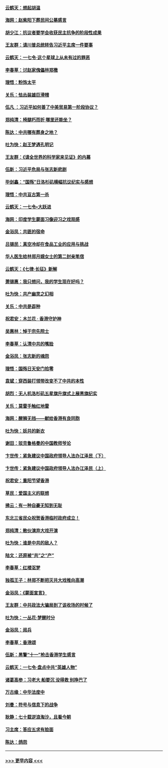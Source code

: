 #### [云鹤天：想起胡温](../pages/nsc993/n11600033.md?t=10201611) 
#### [海网：赵紫阳下葬民间公墓感言](../pages/nsc993/n11600021.md?t=10201611) 
#### [胡少江：抗议者要学会收获民主抗争的阶段性成果](../pages/nsc993/n11599626.md?t=10201611) 
#### [王友群：请川普总统转告习近平主席一件要事](../pages/nsc993/n11599533.md?t=10201611) 
#### [云鹤天：一七令‧这个星球上从未有过的罪恶](../pages/nsc993/n11598881.md?t=10201611) 
#### [李春草：讨赵家傀儡林郑檄](../pages/nsc993/n11598789.md?t=10201611) 
#### [理悟：粉饰太平](../pages/nsc993/n11598776.md?t=10201611) 
#### [关乐：怯怂装雄巨滑稽](../pages/nsc993/n11598767.md?t=10201611) 
#### [伍凡 ：习近平如何善了中美贸易第一阶段协议？](../pages/nsc993/n11596305.md?t=10201611) 
#### [郑纯清：椅腿朽而折 哪里还能坐？](../pages/nsc993/n11596273.md?t=10201611) 
#### [陈达：中共哪有葬身之地？](../pages/nsc993/n11596253.md?t=10201611) 
#### [吐为快：赵王梦遇孔明记](../pages/nsc993/n11596208.md?t=10201611) 
#### [王友群：《请全世界的科学家来见证》的内幕](../pages/nsc993/n11594091.md?t=10201611) 
#### [伍新：习近平危局与张志新悲剧](../pages/nsc993/n11594089.md?t=10201611) 
#### [毕剑鑫：“国殇”日洛杉矶横幅抗议纪实与感想](../pages/nsc993/n11591301.md?t=10201611) 
#### [理悟：中共亘古第一杀](../pages/nsc993/n11590734.md?t=10201611) 
#### [云鹤天：一七令•大跃进](../pages/nsc993/n11590699.md?t=10201611) 
#### [海网：印度学生蒙面习像迎习之戏观感](../pages/nsc993/n11590675.md?t=10201611) 
#### [金浴凤：共匪的宿命](../pages/nsc993/n11586383.md?t=10201611) 
#### [吕锡民：真空冷却在食品工业的应用与挑战](../pages/nsc993/n11585819.md?t=10201611) 
#### [华人医生给林郑月娥女士的第二封亲笔信](../pages/nsc993/n11585124.md?t=10201611) 
#### [云鹤天：《七律·长征》新解](../pages/nsc993/n11584578.md?t=10201611) 
#### [萧锡惠：我只想问，我的学生现在好吗？](../pages/nsc993/n11583828.md?t=10201611) 
#### [吐为快：共产幽灵之幻相](../pages/nsc993/n11583224.md?t=10201611) 
#### [关乐：中共是孬种](../pages/nsc993/n11582099.md?t=10201611) 
#### [祝君安：木兰花 · 香港守护神](../pages/nsc993/n11581782.md?t=10201611) 
#### [吴惠林：悼于宗先院士](../pages/nsc993/n11580283.md?t=10201611) 
#### [李春草：认清中共的嘴脸](../pages/nsc993/n11579954.md?t=10201611) 
#### [金浴凤：张志新的魂怨](../pages/nsc993/n11579913.md?t=10201611) 
#### [理悟：国殇日天安门拾零](../pages/nsc993/n11579843.md?t=10201611) 
#### [袁斌：穿西装打领带改变不了中共的本性](../pages/nsc993/n11579814.md?t=10201611) 
#### [胡烈：无人机洛杉矶五星旗升旗式上展黑旗纪实](../pages/nsc993/n11579322.md?t=10201611) 
#### [关乐：莫雷手触红地雷](../pages/nsc993/n11577862.md?t=10201611) 
#### [海网：醒狮无挡——献给香港有良同胞](../pages/nsc993/n11577835.md?t=10201611) 
#### [吐为快：妖共的新衣](../pages/nsc993/n11577575.md?t=10201611) 
#### [谢田：驳克鲁格曼的中国教师爷论](../pages/nsc993/n11575034.md?t=10201611) 
#### [卞世传：紧急建议中国政府领导人法办江泽民（下）](../pages/nsc993/n11573390.md?t=10201611) 
#### [卞世传：紧急建议中国政府领导人法办江泽民（上）](../pages/nsc993/n11573208.md?t=10201611) 
#### [祝君安：重阳节望香港](../pages/nsc993/n11573190.md?t=10201611) 
#### [草民：爱国主义的联想](../pages/nsc993/n11572333.md?t=10201611) 
#### [拂云：有一种自豪无知到无耻](../pages/nsc993/n11572006.md?t=10201611) 
#### [东北三省民众祝贺香港临时政府成立！](../pages/nsc993/n11571215.md?t=10201611) 
#### [郑纯清：散伙演弃大戏开演](../pages/nsc993/n11570826.md?t=10201611) 
#### [吐为快：谁是中共的敌人？](../pages/nsc993/n11570817.md?t=10201611) 
#### [陆文：还原被“共”之“产”](../pages/nsc993/n11570798.md?t=10201611) 
#### [李春草：红楼沤梦](../pages/nsc993/n11569673.md?t=10201611) 
#### [独孤王子：林郑不断把灭共大戏推向高潮](../pages/nsc993/n11569381.md?t=10201611) 
#### [金浴凤：《蒙面宣言》](../pages/nsc993/n11569368.md?t=10201611) 
#### [王友群：中共政法大骗局到了该收场的时候了](../pages/nsc993/n11568940.md?t=10201611) 
#### [吐为快：一丛花‧梦醒时分](../pages/nsc993/n11567491.md?t=10201611) 
#### [金浴凤：阅兵](../pages/nsc993/n11567454.md?t=10201611) 
#### [李春草：香港颂](../pages/nsc993/n11567444.md?t=10201611) 
#### [伍新：黑警“十一”枪击香港学生感言](../pages/nsc993/n11567426.md?t=10201611) 
#### [云鹤天：一七令‧盘点中共“英雄人物”](../pages/nsc993/n11567091.md?t=10201611) 
#### [诸葛高参：习老大 船要沉 没得救 别挣巴了](../pages/nsc993/n11566976.md?t=10201611) 
#### [万古缘：中华法度中](../pages/nsc993/n11566726.md?t=10201611) 
#### [刘曼：符号与信息下的战争](../pages/nsc993/n11564655.md?t=10201611) 
#### [耿静：七十载逆浪淘沙，且看今朝](../pages/nsc993/n11564520.md?t=10201611) 
#### [习主席：答应五求有脸面](../pages/nsc993/n11563953.md?t=10201611) 
#### [陈达：鸽怨](../pages/nsc993/n11561879.md?t=10201611) 

----
#### [ >>> 更早内容 <<< ](../indexes/nsc993-earlier.md)
